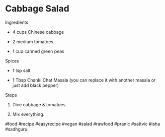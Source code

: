 # Cabbage Salad

Ingredients

* 4 cups Chinese cabbage
    
* 2 medium tomatoes
    
* 1 cup canned green peas
    

Spices

* 1 tsp salt
    
* 1 Tbsp Chanki Chat Masala (you can replace it with another masala or just add black pepper)
    

Steps

1. Dice cabbage & tomatoes.
    
2. Mix everything.
    

#food #recipe #easyrecipe #vegan #salad #rawfood #pranic #sattvic #isha #sadhguru